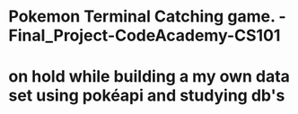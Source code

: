 # Pokemon Terminal Catching game. -Final_Project-CodeAcademy-CS101

# on hold while building a my own data set using pokéapi and studying db's
